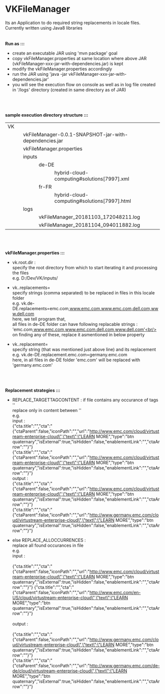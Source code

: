 # VKFileManager
Its an Application to do required string replacements in locale files.
Currently written using Java8 libraries
<br/>
<br/>
<br/>
<b>Run as ::: </b>
- create an executable JAR using 'mvn package' goal
- copy vkFileManager.properties at same location where above JAR (vkFileManager-xxx-jar-with-dependencies.jar) is kept
- modify the vkFileManager.properties accordingly
- run the JAR using 'java -jar vkFileManager-xxx-jar-with-dependencies.jar'
- you will see the execution flow on console as well as in log file created in '/logs' directory (created in same directory as of JAR)
<br/>
<br/>
<br/>
<b>sample execution directory structure ::: </b><br/>
<table>
	<tr>
		<td colspan="1" align="left">VK</td>
		<td colspan="3" align="left">&nbsp;&nbsp;&nbsp;&nbsp;&nbsp;&nbsp;&nbsp;&nbsp;</td>
	</tr>
	<tr>
		<td colspan="1" align="left">&nbsp;&nbsp;&nbsp;&nbsp;&nbsp;&nbsp;&nbsp;&nbsp;</td>
		<td colspan="3" align="left">vkFileManager-0.0.1-SNAPSHOT-jar-with-dependencies.jar</td>
	</tr>
	<tr>
		<td colspan="1" align="left">&nbsp;&nbsp;&nbsp;&nbsp;&nbsp;&nbsp;&nbsp;&nbsp;</td>
		<td colspan="3" align="left">vkFileManager.properties</td>
	</tr>
	<tr>
		<td colspan="1" align="left">&nbsp;&nbsp;&nbsp;&nbsp;&nbsp;&nbsp;&nbsp;&nbsp;</td>
		<td colspan="3" align="left">inputs</td>
	</tr>
	<tr>
		<td colspan="1" align="left">&nbsp;&nbsp;&nbsp;&nbsp;&nbsp;&nbsp;&nbsp;&nbsp;</td>
		<td colspan="1" align="left">&nbsp;&nbsp;&nbsp;&nbsp;&nbsp;&nbsp;&nbsp;&nbsp;</td>
		<td colspan="2" align="left">de-DE</td>
	</tr>
	<tr>
		<td colspan="1" align="left">&nbsp;&nbsp;&nbsp;&nbsp;&nbsp;&nbsp;&nbsp;&nbsp;</td>
		<td colspan="1" align="left">&nbsp;&nbsp;&nbsp;&nbsp;&nbsp;&nbsp;&nbsp;&nbsp;</td>
		<td colspan="1" align="left">&nbsp;&nbsp;&nbsp;&nbsp;&nbsp;&nbsp;&nbsp;&nbsp;</td>
		<td colspan="1" align="left">hybrid-cloud-computing#solutions[7997].xml</td>
	</tr>
	<tr>
		<td colspan="1" align="left">&nbsp;&nbsp;&nbsp;&nbsp;&nbsp;&nbsp;&nbsp;&nbsp;</td>
		<td colspan="1" align="left">&nbsp;&nbsp;&nbsp;&nbsp;&nbsp;&nbsp;&nbsp;&nbsp;</td>
		<td colspan="2" align="left">fr-FR</td>
	</tr>
	<tr>
		<td colspan="1" align="left">&nbsp;&nbsp;&nbsp;&nbsp;&nbsp;&nbsp;&nbsp;&nbsp;</td>
		<td colspan="1" align="left">&nbsp;&nbsp;&nbsp;&nbsp;&nbsp;&nbsp;&nbsp;&nbsp;</td>
		<td colspan="1" align="left">&nbsp;&nbsp;&nbsp;&nbsp;&nbsp;&nbsp;&nbsp;&nbsp;</td>
		<td colspan="1" align="left">hybrid-cloud-computing#solutions[7997].html</td>
	</tr>
	<tr>
		<td colspan="1" align="left">&nbsp;&nbsp;&nbsp;&nbsp;&nbsp;&nbsp;&nbsp;&nbsp;</td>
		<td colspan="3" align="left">logs</td>
	</tr>
	<tr>
		<td colspan="1" align="left">&nbsp;&nbsp;&nbsp;&nbsp;&nbsp;&nbsp;&nbsp;&nbsp;</td>
		<td colspan="1" align="left">&nbsp;&nbsp;&nbsp;&nbsp;&nbsp;&nbsp;&nbsp;&nbsp;</td>
		<td colspan="2" align="left">vkFileManager_20181103_172048211.log</td>
	</tr>
	<tr>
		<td colspan="1" align="left">&nbsp;&nbsp;&nbsp;&nbsp;&nbsp;&nbsp;&nbsp;&nbsp;</td>
		<td colspan="1" align="left">&nbsp;&nbsp;&nbsp;&nbsp;&nbsp;&nbsp;&nbsp;&nbsp;</td>
		<td colspan="2" align="left">vkFileManager_20181104_094011882.log</td>
	</tr>
	</table>
<br/>
<br/>
<br/>
<b>vkFileManager.properties ::: </b>

- vk.root.dir : <br/>
	specify the root directory from which to start iterating it and processing the files<br/>
	e.g. D:/Dev/VK/inputs/<br/>
	
- vk.<folder name>.replacements=<comma separated replacement texts><br/>
	specify strings (comma separated) to be replaced in files in this locale folder<br/>
	e.g. vk.de-DE.replacements=emc.com,www.emc.com,www.emc.com,dell.com,www.dell.com<br/>
		here, we tell program that, <br/>
		all files in de-DE folder can have following replacable strings : 'emc.com,www.emc.com,www.emc.com,dell.com,www.dell.com'<br/>
		on finding any of these, replace it asmentioned in below property<br/>
		
- vk.<folder name>.replacement<text to be replaced>=<replacement text><br/>
	specify string (that was mentioned just above line) and its replacement<br/>
	e.g. vk.de-DE.replacement.emc.com=germany.emc.com<br/>
		here, in all files in de-DE folder 'emc.com' will be replaced with 'germany.emc.com'<br/>
<br/>
<br/>
<br/>
<b>Replacement strategies ::: </b>
	
- REPLACE_TARGETTAGCONTENT : if file contains any occurance of tags '<source></source><target></target>'<br/>
	replace only in content between '<target><target>'<br/>
	e.g. <br/>
		input : <br/>
			<source>{"cta.title":"","cta":"{\"ctaParent\":false,\"iconPath\":\"\",\"url\":\"http://www.emc.com/cloud/virtustream-enterprise-cloud\",\"text\":\"LEARN MORE\",\"type\":\"btn quaternary\",\"isExternal\":true,\"isHidden\":false,\"enablementLink\":\"\",\"ctaArrow\":\"\"}"}</source><br/>
			<target>{"cta.title":"","cta":"{\"ctaParent\":false,\"iconPath\":\"\",\"url\":\"http://www.emc.com/cloud/virtustream-enterprise-cloud\",\"text\":\"LEARN MORE\",\"type\":\"btn quaternary\",\"isExternal\":true,\"isHidden\":false,\"enablementLink\":\"\",\"ctaArrow\":\"\"}"}</target><br/>
		output : <br/>
			<source>{"cta.title":"","cta":"{\"ctaParent\":false,\"iconPath\":\"\",\"url\":\"http://www.emc.com/cloud/virtustream-enterprise-cloud\",\"text\":\"LEARN MORE\",\"type\":\"btn quaternary\",\"isExternal\":true,\"isHidden\":false,\"enablementLink\":\"\",\"ctaArrow\":\"\"}"}</source><br/>
			<target>{"cta.title":"","cta":"{\"ctaParent\":false,\"iconPath\":\"\",\"url\":\"http://www.germany.emc.com/cloud/virtustream-enterprise-cloud\",\"text\":\"LEARN MORE\",\"type\":\"btn quaternary\",\"isExternal\":true,\"isHidden\":false,\"enablementLink\":\"\",\"ctaArrow\":\"\"}"}</target><br/>

- else REPLACE_ALLOCCURRENCES : <br/>
	replace all found occurances in file<br/>
	e.g. <br/>
		input : <br/>
			<tr><br/>
				<a>{"cta.title":"","cta":"{\"ctaParent\":false,\"iconPath\":\"\",\"url\":\"http://www.emc.com/cloud/virtustream-enterprise-cloud\",\"text\":\"LEARN MORE\",\"type\":\"btn quaternary\",\"isExternal\":true,\"isHidden\":false,\"enablementLink\":\"\",\"ctaArrow\":\"\"}"}</a>
				<a>{"cta.title":"","cta":"{\"ctaParent\":false,\"iconPath\":\"\",\"url\":\"http://www.emc.com/en-US/cloud/virtustream-enterprise-cloud\",\"text\":\"LEARN MORE\",\"type\":\"btn quaternary\",\"isExternal\":true,\"isHidden\":false,\"enablementLink\":\"\",\"ctaArrow\":\"\"}"}</a><br/>
			</tr><br/>
		output : <br/>
			<tr><br/>
				<a>{"cta.title":"","cta":"{\"ctaParent\":false,\"iconPath\":\"\",\"url\":\"http://www.germany.emc.com/cloud/virtustream-enterprise-cloud\",\"text\":\"LEARN MORE\",\"type\":\"btn quaternary\",\"isExternal\":true,\"isHidden\":false,\"enablementLink\":\"\",\"ctaArrow\":\"\"}"}</a><br/>
				<a>{"cta.title":"","cta":"{\"ctaParent\":false,\"iconPath\":\"\",\"url\":\"http://www.germany.emc.com/de-de/cloud/virtustream-enterprise-cloud\",\"text\":\"LEARN MORE\",\"type\":\"btn quaternary\",\"isExternal\":true,\"isHidden\":false,\"enablementLink\":\"\",\"ctaArrow\":\"\"}"}</a><br/>
			</tr><br/>
